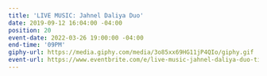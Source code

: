 ```yaml
---
title: 'LIVE MUSIC: Jahnel Daliya Duo'
date: 2019-09-12 16:04:00 -04:00
position: 20
event-date: 2022-03-26 19:00:00 -04:00
end-time: '09PM'
giphy-url: https://media.giphy.com/media/3o85xx69HG11jP4QIo/giphy.gif
event-url: https://www.eventbrite.com/e/live-music-jahnel-daliya-duo-tickets-275338624237
---
```


